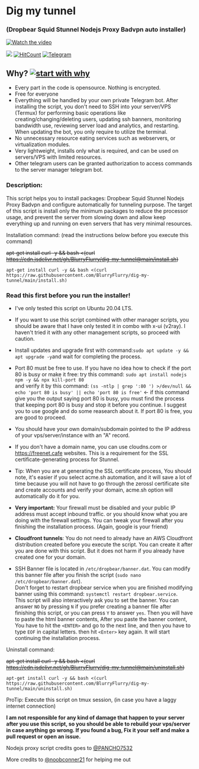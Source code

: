 # Dig my tunnel

### (Dropbear Squid Stunnel Nodejs Proxy Badvpn auto installer)


[![Watch the video](https://i.imgur.com/oqIbrhO.png)](https://vimeo.com/824303001)

[![](https://data.jsdelivr.com/v1/package/gh/BlurryFlurry/dig-my-tunnel/badge)](https://www.jsdelivr.com/package/gh/BlurryFlurry/dig-my-tunnel) 
[![HitCount](https://hits.dwyl.com/BlurryFlurry/dig-my-tunnel.svg)](https://hits.dwyl.com/BlurryFlurry/dig-my-tunnel)
[![Telegram](https://badgen.net/badge/icon/telegram?icon=telegram&label)](https://t.me/RyanCxc)

## Why? [![start with why](https://img.shields.io/badge/start%20with-why%3F-brightgreen.svg?style=flat)](#)

* Every part in the code is opensource. Nothing is encrypted.
* Free for everyone
* Everything will be handled by your own private Telegram bot. After installing the script, you don't need to SSH into your server/VPS (Termux) for performing basic operations like creating/changing/deleting users, updating ssh banners, monitoring bandwidth use, reviewing server load and analytics, and restarting. When updating the bot, you only require to utilize the terminal.
* No unnecessary resource eating services such as webservers, or virtualization modules. 
* Very lightweight, installs only what is required, and can be used on servers/VPS with limited resources.
* Other telegram users can be granted authorization to access commands to the server manager telegram bot.

### Description:
This script helps you to install packages: Dropbear Squid Stunnel Nodejs Proxy Badvpn and configure automatically for tunneling purpose.
The target of this script is install only the minimum packages to reduce the processor usage, and prevent the server from slowing down and allow keep everything up and running on even servers that has very minimal resources.


Installation command: (read the instructions below before you execute this command)

~~apt-get install curl -y && bash <(curl https://cdn.jsdelivr.net/gh/BlurryFlurry/dig-my-tunnel@main/install.sh)~~
```
apt-get install curl -y && bash <(curl https://raw.githubusercontent.com/BlurryFlurry/dig-my-tunnel/main/install.sh)
````

### Read this first before you run the installer!

- I've only tested this script on Ubuntu 20.04 LTS.
- If you want to use this script combined with other manager scripts, you should be aware that I have only tested it in combo with x-ui (v2ray). I haven't tried it with any other management scripts, so proceed with caution.
- Install updates and upgrade first with command:`sudo apt update -y && apt upgrade -y`and wait for completing the process.
- Port 80 must be free to use. If you have no idea how to check if the port 80 is busy or make it free: try this command: `sudo apt install nodejs npm -y && npx kill-port 80` <br> and verify it by this command: `(ss -ntlp | grep ':80 ') >/dev/null && echo 'port 80 is busy' || echo 'port 80 is free'` <- if this command give you the output saying port 80 is busy, you must find the process that keeping port 80 is busy and stop it before you continue. I suggest you to use google and do some reasearch about it. If port 80 is free, you are good to proceed.
- You should have your own domain/subdomain pointed to the IP address of your vps/server/instance with an "A" record. 
- If you don't have a domain name, you can use cloudns.com or https://freenet.cafe websites. This is a requirement for the SSL certificate-generating process for Stunnel.
- Tip: When you are at generating the SSL certificate process, You should note, it's easier if you select acme.sh automation, and it will save a lot of time because you will not have to go through the zerossl certificate site and create accounts and verify your domain, acme.sh option will automatically do it for you.
- **Very important:** Your firewall must be disabled and your public IP address must accept inbound traffic. or you should know what you are doing with the firewall settings. You can tweak your firewall after you finishing the installation process. (Again, google is your friend)

- **Cloudfront tunnels**: You do not need to already have an AWS Cloudfront distribution created before you execute the script. You can create it after you are done with this script. But it does not harm if you already have created one for your domain.
- SSH Banner file is located in `/etc/dropbear/banner.dat`. You can modify this banner file after you finish the script (`sudo nano /etc/dropbear/banner.dat`).<br> Don't forget to restart dropbear service when you are finished modifying banner using this command: `systemctl restart dropbear.service`. <br>This script will also interactively ask you to set the banner. You can answer `NO` by pressing  `N` if you prefer creating a banner file after finishing this script, or you can press `Y` to answer `yes`. Then you will have to paste the html banner contents, After you paste the banner content, You have to hit the `<ENTER>` and go to the next line, and then you have to type `EOF` in capital letters. then hit `<Enter>` key again. It will start continuing the installation process. 

Uninstall command:

~~apt-get install curl -y && bash <(curl https://cdn.jsdelivr.net/gh/BlurryFlurry/dig-my-tunnel@main/uninstall.sh)~~
```
apt-get install curl -y && bash <(curl https://raw.githubusercontent.com/BlurryFlurry/dig-my-tunnel/main/uninstall.sh)
````


ProTip: Execute this script on tmux session, (in case you have a laggy internet connection)

**I am not responsible for any kind of damage that happen to your server after you use this script, so you should be able to rebuild your vps/server in case anything go wrong. If you found a bug, Fix it your self and make a pull request or open an issue.**

Nodejs proxy script credits goes to [@PANCHO7532](https://gitlab.com/PANCHO7532)

More credits to [@noobconner21](https://gitlab.com/noobconner21) for helping me out

